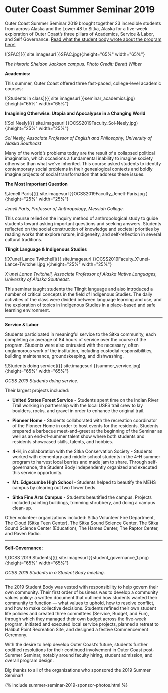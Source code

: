# Outer Coast Summer Seminar 2019

Outer Coast Summer Seminar 2019 brought together 23 incredible students from across Alaska and the Lower 48 to Sitka, Alaska for a five-week exploration of Outer Coast’s three pillars of Academics, Service & Labor, and Self Governance. [Read what the student body wrote about the program here!](https://docs.google.com/document/d/1NWfMkUT0godGk7DeZCkmCFOEja0tPPVbaxcmC830g_0/edit)

<!-- This inserts the campus image -->
![SFAC]({{ site.imagesurl }}SFAC.jpg){:height="65%" width="65%"}

_The historic Sheldon Jackson campus. Photo Credit: Berett Wilber_

<strong>Academics:</strong>

This summer, Outer Coast offered three fast-paced, college-level academic courses:

<!-- This inserts the campus image -->
![Students in class]({{ site.imagesurl }}seminar_academics.jpg){:height="65%" width="65%"}

<strong>Imagining Otherwise: Utopia and Apocalypse in a Changing World</strong>

<!-- This inserts the image -->
![Sol Neely]({{ site.imagesurl }}OCSS2019Faculty_Sol-Neely.jpg){:height="25%" width="25%"}

_Sol Neely, Associate Professor of English and Philosophy, University of Alaska Southeast_

Many of the world’s problems today are the result of a collapsed political imagination, which occasions a fundamental inability to imagine society otherwise than what we’ve inherited. This course asked students to identify contemporary social problems in their genealogical contexts and boldly imagine projects of social transformation that address these issues.

<strong>The Most Important Question</strong>

<!-- This inserts image -->
![Jenell Paris]({{ site.imagesurl }}OCSS2019Faculty_Jenell-Paris.jpg ){:height="25%" width="25%"}

_Jenell Paris, Professor of Anthropology, Messiah College._

This course relied on the inquiry method of anthropological study to guide students toward asking important questions and seeking answers. Students reflected on the social construction of knowledge and societal priorities by reading works that explore nature, indigeneity, and self-reflection in several cultural traditions.

<strong>Tlingit Language & Indigenous Studies</strong>

<!-- This inserts the image -->
![X'unei Lance Twitchell]({{ site.imagesurl }}OCSS2019Faculty_X'unei-Lance-Twitchell.jpg ){:height="25%" width="25%"}

_X‘unei Lance Twitchell, Associate Professor of Alaska Native Languages, University of Alaska Southeast._

This seminar taught students the Tlingit language and also introduced a number of critical concepts in the field of Indigenous Studies. The daily activities of the class were divided between language learning and use, and the exploration of topics in Indigenous Studies in a place-based and safe learning environment.

***

<strong>Service & Labor</strong>

Students participated in meaningful service to the Sitka community, each completing an average of 84 hours of service over the course of the program. Students were also entrusted with the necessary, often unglamorous work of the institution, including custodial responsibilities, building maintenance, groundskeeping, and dishwashing. 

<!-- This inserts the image -->
![Students doing service]({{ site.imagesurl }}summer_service.jpg){:height="65%" width="65%"}

_OCSS 2019 Students doing service._

Their largest projects included:

- <strong>United States Forest Service</strong> - Students spent time on the Indian River Trail working in partnership with the local USFS trail crew to lay boulders, rocks, and gravel in order to enhance the original trail.  

- <strong>Pioneer Home</strong> - Students collaborated with the recreation coordinator of the Pioneer Home in order to host events for the residents. Students prepared a barbecue meet-and-greet at the beginning of the Seminar as well as an end-of-summer talent show where both students and residents showcased skills, talents, and hobbies.

- <strong>4-H</strong>, in collaboration with the Sitka Conservation Society - Students worked with elementary and middle school students in the 4-H summer program to harvest local berries and made jam to share. Through self-governance, the Student Body independently organized and executed this service opportunity.

- <strong>Mt. Edgecumbe High School</strong> - Students helped to beautify the MEHS campus by clearing out two flower beds.

- <strong>Sitka Fine Arts Campus</strong> - Students beautified the campus. Projects included painting buildings, trimming shrubbery, and doing a campus clean-up.

Other volunteer organizations included: Sitka Volunteer Fire Department, The Cloud (Sitka Teen Center), The Sitka Sound Science Center, The Sitka Sound Science Center (Education), The Hames Center, The Raptor Center, and Raven Radio.

***

<strong>Self-Governance:</strong>

![OCSS 2019 Students]({{ site.imagesurl }}student_governance_1.png){:height="65%" width="65%"}

_OCSS 2019 Students in a Student Body meeting._

***

The 2019 Student Body was vested with responsibility to help govern their own community. Their first order of business was to develop a community values policy: a written document that outlined how students wanted their community to function — what values to uphold, how to resolve conflict, and how to make collective decisions. Students refined their own student life policies and created three committees (Service, Budget, and Fun), through which they managed their own budget across the five-week program, initiated and executed local service projects, planned a retreat to Halibut Point Recreation Site, and designed a festive Commencement Ceremony. 

With the desire to help develop Outer Coast’s future, students further codified resolutions for their continued involvement in Outer Coast post-Summer Seminar, notably around faculty hiring, student admission, and overall program design. 

Big thanks to all of the organizations who sponsored the 2019 Summer Seminar!

<!-- This inserts the logo images -->
{% include summer-seminar-2019-sponsor-photos.html %}

